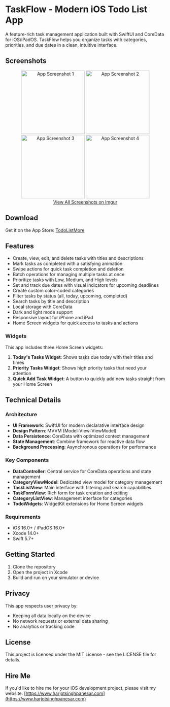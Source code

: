 # TaskFlow - Modern iOS Todo List App

A feature-rich task management application built with SwiftUI and CoreData for iOS/iPadOS. TaskFlow helps you organize tasks with categories, priorities, and due dates in a clean, intuitive interface.

## Screenshots

<div align="center">
  <img src="https://i.imgur.com/0dRfJJC.png" width="200" alt="App Screenshot 1"/>
  <img src="https://i.imgur.com/8p7B3gK.png" width="200" alt="App Screenshot 2"/>
  <img src="https://i.imgur.com/T6z6Iy5.png" width="200" alt="App Screenshot 3"/>
  <img src="https://i.imgur.com/ffqaC9F.png" width="200" alt="App Screenshot 4"/>
</div>

<div align="center">
  <a href="https://imgur.com/a/Lat54mX">View All Screenshots on Imgur</a>
</div>

## Download

Get it on the App Store: [TodoListMore](https://apps.apple.com/in/app/todolistmore/id6744360427)

## Features

- Create, view, edit, and delete tasks with titles and descriptions
- Mark tasks as completed with a satisfying animation
- Swipe actions for quick task completion and deletion
- Batch operations for managing multiple tasks at once
- Prioritize tasks with Low, Medium, and High levels
- Set and track due dates with visual indicators for upcoming deadlines
- Create custom color-coded categories
- Filter tasks by status (all, today, upcoming, completed)
- Search tasks by title and description
- Local storage with CoreData
- Dark and light mode support
- Responsive layout for iPhone and iPad
- Home Screen widgets for quick access to tasks and actions

### Widgets

This app includes three Home Screen widgets:

1. **Today's Tasks Widget**: Shows tasks due today with their titles and times
2. **Priority Tasks Widget**: Shows high priority tasks that need your attention
3. **Quick Add Task Widget**: A button to quickly add new tasks straight from your Home Screen

## Technical Details

### Architecture
- **UI Framework**: SwiftUI for modern declarative interface design
- **Design Pattern**: MVVM (Model-View-ViewModel)
- **Data Persistence**: CoreData with optimized context management
- **State Management**: Combine framework for reactive data flow
- **Background Processing**: Asynchronous operations for performance

### Key Components
- **DataController**: Central service for CoreData operations and state management
- **CategoryViewModel**: Dedicated view model for category management
- **TaskListView**: Main interface with filtering and search capabilities
- **TaskFormView**: Rich form for task creation and editing
- **CategoryListView**: Management interface for categories
- **TodoWidgets**: WidgetKit extensions for Home Screen widgets

### Requirements
- iOS 16.0+ / iPadOS 16.0+
- Xcode 14.0+
- Swift 5.7+

## Getting Started

1. Clone the repository
2. Open the project in Xcode
3. Build and run on your simulator or device

## Privacy

This app respects user privacy by:
- Keeping all data locally on the device
- No network requests or external data sharing
- No analytics or tracking code

## License

This project is licensed under the MIT License - see the LICENSE file for details.

## Hire Me

If you'd like to hire me for your iOS development project, please visit my website:
[https://www.harjotsinghpanesar.com](https://www.harjotsinghpanesar.com)